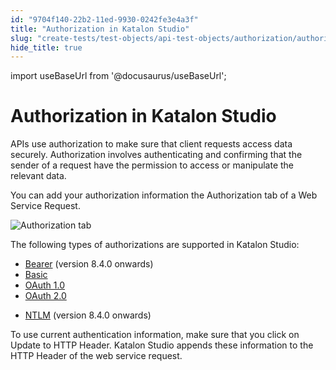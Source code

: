 ```yaml
---
id: "9704f140-22b2-11ed-9930-0242fe3e4a3f"
title: "Authorization in Katalon Studio"
slug: "create-tests/test-objects/api-test-objects/authorization/authorization-in-katalon-studio"
hide_title: true
---
```

import useBaseUrl from '@docusaurus/useBaseUrl';


# <a id="id" class="anchor_top_offset"/><a id="ariaid-title1" class="anchor_top_offset"/>Authorization in <span xmlns="http://www.w3.org/1999/xhtml" className="ph">Katalon Studio</span> 

<p xmlns="http://www.w3.org/1999/xhtml" className="p">APIs use authorization to make sure that client requests access data securely. Authorization involves authenticating and confirming that the sender of a request have the permission to access or manipulate the relevant data.</p> 
<p xmlns="http://www.w3.org/1999/xhtml" className="p">You can add your authorization information the <span className="ph uicontrol">Authorization</span> tab of a <span className="ph uicontrol">Web Service Request</span>.</p> 
<p xmlns="http://www.w3.org/1999/xhtml" className="p"><img className="image" src={useBaseUrl("/9716cb90-22b2-11ed-9930-0242fe3e4a3f.png")} alt="Authorization tab" /></p> 
<p xmlns="http://www.w3.org/1999/xhtml" className="p">The following types of authorizations are supported in Katalon Studio:</p> 
<ul xmlns="http://www.w3.org/1999/xhtml" className="ul"><li className="li"><a className="xref" href="/create-tests/test-objects/api-test-objects/authorization/bearer-authentication-in-katalon-studio#task-6669">Bearer</a> (version 8.4.0 onwards)</li><li className="li"><a className="xref" href="/create-tests/test-objects/api-test-objects/authorization/basic-authentication-in-katalon-studio">Basic</a></li><li className="li"><a className="xref" href="/create-tests/test-objects/api-test-objects/authorization/authorization-oauth-1.0-in-katalon-studio">OAuth 1.0</a></li><li className="li"><a className="xref" href="/create-tests/test-objects/api-test-objects/authorization/authorization-oauth-2.0-in-katalon-studio">OAuth 2.0</a></li><li className="li"><p className="p"><a className="xref" href="/create-tests/test-objects/api-test-objects/authorization/ntlm-authentication-in-katalon-studio">NTLM</a> (version 8.4.0 onwards)</p></li></ul> 
<p xmlns="http://www.w3.org/1999/xhtml" className="p">To use current authentication information, make sure that you click on <span className="ph uicontrol">Update to HTTP Header</span>. Katalon Studio appends these information to the <span className="ph uicontrol">HTTP Header</span> of the web service request.</p> 
